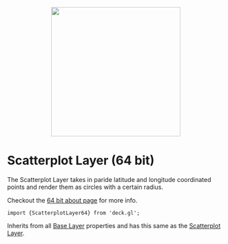 <div align="center">
  <img height="300" src="https://github.com/uber/deck.gl/raw/dev/demo/src/static/images/demo-thumb-scatterplot.jpg" />
</div>

# Scatterplot Layer (64 bit)

The Scatterplot Layer takes in paride latitude and longitude coordinated
points and render them as circles with a certain radius.

Checkout the [64 bit about page](/docs/64-bits.md) for more info.

    import {ScatterplotLayer64} from 'deck.gl';

Inherits from all [Base Layer](/docs/layers/base-layer.md) properties and has
this same as the [Scatterplot Layer](/docs/layers/scatterplot-layer.md).
